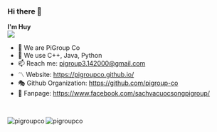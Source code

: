 ### Hi there 👋

**I'm Huy** <br />
![](https://komarev.com/ghpvc/?username=your-github-username&style=flat-square)

- 🔭 We are PiGroup Co
- 🌱 We use C++, Java, Python
- 📫 Reach me: <a href="pigroup3.142000@gmail.com" target="_blank">pigroup3.142000@gmail.com</a>
- 〽️ Website: <a href="https://pigroupco.github.io/" target="_blank">https://pigroupco.github.io/</a>
- 🎭 Github Organization: <a href="https://github.com/pigroup-co" target="_blank">https://github.com/pigroup-co</a>
- 🔗 Fanpage: <a href="https://www.facebook.com/sachvacuocsongpigroup/" target="_blank">https://www.facebook.com/sachvacuocsongpigroup/</a>
<br />
<p><img align="left" src="https://github-readme-stats.vercel.app/api/top-langs/?username=pigroupco&layout=compact&hide=html" alt="pigroupco" /></p> 

<p><img align="left" src="https://github-readme-stats.vercel.app/api?username=pigroupco&show_icons=true" alt="pigroupco" /></p>
